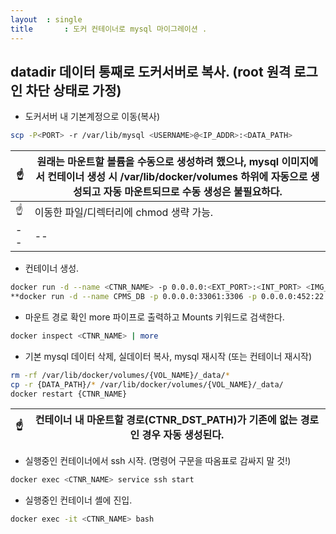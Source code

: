 ```yaml
---
layout	: single
title		: 도커 컨테이너로 mysql 마이그레이션 .
---
```


## datadir 데이터 통째로 도커서버로 복사. (root 원격 로그인 차단 상태로 가정)
* 도커서버 내 기본계정으로 이동(복사)
```sh
scp -P<PORT> -r /var/lib/mysql <USERNAME>@<IP_ADDR>:<DATA_PATH>
```
|:point_up:| 원래는 마운트할 볼륨을 수동으로 생성하려 했으나, mysql 이미지에서 컨테이너 생성 시 /var/lib/docker/volumes 하위에 자동으로 생성되고 자동 마운트되므로 수동 생성은 불필요하다. |
|--|--|
|:point_up:| 이동한 파일/디렉터리에 chmod 생략 가능.|
|--|--|

* 컨테이너 생성.
```sh
docker run -d --name <CTNR_NAME> -p 0.0.0.0:<EXT_PORT>:<INT_PORT> <IMG_NAME>
**docker run -d --name CPMS_DB -p 0.0.0.0:33061:3306 -p 0.0.0.0:452:22 mysql:CPMS_DB**
```

* 마운트 경로 확인
more 파이프로 출력하고 Mounts 키워드로 검색한다.
```sh
docker inspect <CTNR_NAME> | more
```

* 기본 mysql 데이터 삭제, 실데이터 복사, mysql 재시작 (또는 컨테이너 재시작) 
```sh
rm -rf /var/lib/docker/volumes/{VOL_NAME}/_data/*
cp -r {DATA_PATH}/* /var/lib/docker/volumes/{VOL_NAME}/_data/
docker restart {CTNR_NAME}
```


|:point_up:| 컨테이너 내 마운트할 경로(CTNR_DST_PATH)가 기존에 없는 경로인 경우 자동 생성된다.|
|--|--|

* 실행중인 컨테이너에서 ssh 시작. (명령어 구문을 따옴표로 감싸지 말 것!)
```sh
docker exec <CTNR_NAME> service ssh start
```

* 실행중인 컨테이너 셸에 진입.
```sh
docker exec -it <CTNR_NAME> bash
```
